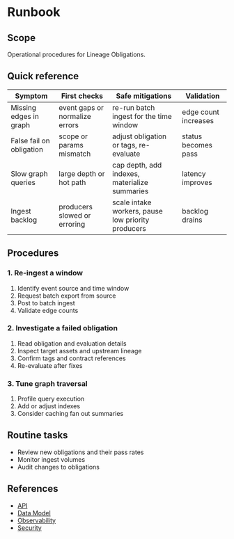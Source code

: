 # Runbook

## Scope
Operational procedures for Lineage Obligations.

## Quick reference
| Symptom | First checks | Safe mitigations | Validation |
| --- | --- | --- | --- |
| Missing edges in graph | event gaps or normalize errors | re-run batch ingest for the time window | edge count increases |
| False fail on obligation | scope or params mismatch | adjust obligation or tags, re-evaluate | status becomes pass |
| Slow graph queries | large depth or hot path | cap depth, add indexes, materialize summaries | latency improves |
| Ingest backlog | producers slowed or erroring | scale intake workers, pause low priority producers | backlog drains |

## Procedures

### 1. Re-ingest a window
1. Identify event source and time window
2. Request batch export from source
3. Post to batch ingest
4. Validate edge counts

### 2. Investigate a failed obligation
1. Read obligation and evaluation details
2. Inspect target assets and upstream lineage
3. Confirm tags and contract references
4. Re-evaluate after fixes

### 3. Tune graph traversal
1. Profile query execution
2. Add or adjust indexes
3. Consider caching fan out summaries

## Routine tasks
- Review new obligations and their pass rates
- Monitor ingest volumes
- Audit changes to obligations

## References
- [API](api.md)
- [Data Model](data-model.md)
- [Observability](observability.md)
- [Security](security.md)

